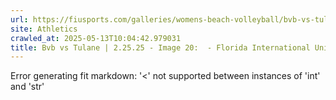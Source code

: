 ```yaml
---
url: https://fiusports.com/galleries/womens-beach-volleyball/bvb-vs-tulane-2-25-25/image-20/355/62573
site: Athletics
crawled_at: 2025-05-13T10:04:42.979031
title: Bvb vs Tulane | 2.25.25 - Image 20:  - Florida International University
---
```


Error generating fit markdown: '<' not supported between instances of 'int' and 'str'